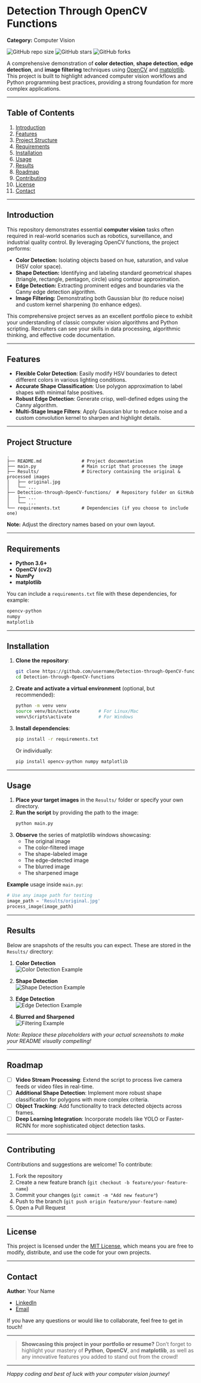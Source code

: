 # Detection Through OpenCV Functions

**Category:** Computer Vision

![GitHub repo size](https://img.shields.io/github/repo-size/username/Detection-through-OpenCV-functions?color=success)
![GitHub stars](https://img.shields.io/github/stars/username/Detection-through-OpenCV-functions?style=social)
![GitHub forks](https://img.shields.io/github/forks/username/Detection-through-OpenCV-functions?style=social)

A comprehensive demonstration of **color detection**, **shape detection**, **edge detection**, and **image filtering** techniques using [OpenCV](https://opencv.org/) and [matplotlib](https://matplotlib.org/). This project is built to highlight advanced computer vision workflows and Python programming best practices, providing a strong foundation for more complex applications.

---

## Table of Contents

1. [Introduction](#introduction)  
2. [Features](#features)  
3. [Project Structure](#project-structure)  
4. [Requirements](#requirements)  
5. [Installation](#installation)  
6. [Usage](#usage)  
7. [Results](#results)  
8. [Roadmap](#roadmap)  
9. [Contributing](#contributing)  
10. [License](#license)  
11. [Contact](#contact)

---

## Introduction

This repository demonstrates essential **computer vision** tasks often required in real-world scenarios such as robotics, surveillance, and industrial quality control. By leveraging OpenCV functions, the project performs:

- **Color Detection:** Isolating objects based on hue, saturation, and value (HSV color space).  
- **Shape Detection:** Identifying and labeling standard geometrical shapes (triangle, rectangle, pentagon, circle) using contour approximation.  
- **Edge Detection:** Extracting prominent edges and boundaries via the Canny edge detection algorithm.  
- **Image Filtering:** Demonstrating both Gaussian blur (to reduce noise) and custom kernel sharpening (to enhance edges).

This comprehensive project serves as an excellent portfolio piece to exhibit your understanding of classic computer vision algorithms and Python scripting. Recruiters can see your skills in data processing, algorithmic thinking, and effective code documentation.

---

## Features

- **Flexible Color Detection**: Easily modify HSV boundaries to detect different colors in various lighting conditions.  
- **Accurate Shape Classification**: Use polygon approximation to label shapes with minimal false positives.  
- **Robust Edge Detection**: Generate crisp, well-defined edges using the Canny algorithm.  
- **Multi-Stage Image Filters**: Apply Gaussian blur to reduce noise and a custom convolution kernel to sharpen and highlight details.

---

## Project Structure

```
.
├── README.md               # Project documentation
├── main.py                 # Main script that processes the image
├── Results/                # Directory containing the original & processed images
│   ├── original.jpg
│   └── ...
├── Detection-through-OpenCV-functions/  # Repository folder on GitHub
│   ├── ...
│   └── ...
└── requirements.txt        # Dependencies (if you choose to include one)
```

**Note:** Adjust the directory names based on your own layout.

---

## Requirements

- **Python 3.6+**  
- **OpenCV (cv2)**  
- **NumPy**  
- **matplotlib**  

You can include a `requirements.txt` file with these dependencies, for example:

```txt
opencv-python
numpy
matplotlib
```

---

## Installation

1. **Clone the repository**:
   ```bash
   git clone https://github.com/username/Detection-through-OpenCV-functions.git
   cd Detection-through-OpenCV-functions
   ```
2. **Create and activate a virtual environment** (optional, but recommended):
   ```bash
   python -m venv venv
   source venv/bin/activate       # For Linux/Mac
   venv\Scripts\activate          # For Windows
   ```
3. **Install dependencies**:
   ```bash
   pip install -r requirements.txt
   ```
   Or individually:
   ```bash
   pip install opencv-python numpy matplotlib
   ```

---

## Usage

1. **Place your target images** in the `Results/` folder or specify your own directory.
2. **Run the script** by providing the path to the image:
   ```bash
   python main.py
   ```
3. **Observe** the series of matplotlib windows showcasing:
   - The original image
   - The color-filtered image
   - The shape-labeled image
   - The edge-detected image
   - The blurred image
   - The sharpened image

**Example** usage inside `main.py`:

```python
# Use any image path for testing
image_path = 'Results/original.jpg'
process_image(image_path)
```

---

## Results

Below are snapshots of the results you can expect. These are stored in the `Results/` directory:

1. **Color Detection**  
   ![Color Detection Example](https://github.com/uzumstanley/Detection-through-OpenCV-functions/blob/main/Results/blured%20image%20output.png)

2. **Shape Detection**  
   ![Shape Detection Example](https://github.com/uzumstanley/Detection-through-OpenCV-functions/blob/main/Results/color%20detection%20output.png)

3. **Edge Detection**  
   ![Edge Detection Example](https://github.com/uzumstanley/Detection-through-OpenCV-functions/blob/main/Results/edge%20detection%20output.png)

4. **Blurred and Sharpened**  
   ![Filtering Example](Results/filtering_exampl)

*Note: Replace these placeholders with your actual screenshots to make your README visually compelling!*

---

## Roadmap

- [ ] **Video Stream Processing**: Extend the script to process live camera feeds or video files in real-time.  
- [ ] **Additional Shape Detection**: Implement more robust shape classification for polygons with more complex criteria.  
- [ ] **Object Tracking**: Add functionality to track detected objects across frames.  
- [ ] **Deep Learning Integration**: Incorporate models like YOLO or Faster-RCNN for more sophisticated object detection tasks.

---

## Contributing

Contributions and suggestions are welcome! To contribute:

1. Fork the repository  
2. Create a new feature branch (`git checkout -b feature/your-feature-name`)  
3. Commit your changes (`git commit -m "Add new feature"`)  
4. Push to the branch (`git push origin feature/your-feature-name`)  
5. Open a Pull Request

---

## License

This project is licensed under the [MIT License](LICENSE), which means you are free to modify, distribute, and use the code for your own projects.

---

## Contact

**Author**: Your Name  
- [LinkedIn](https://www.linkedin.com/in/uzum-stanley/)    
- [Email](stanleyuzum@gmail.com)

If you have any questions or would like to collaborate, feel free to get in touch!

---

> **Showcasing this project in your portfolio or resume?** Don’t forget to highlight your mastery of **Python**, **OpenCV**, and **matplotlib**, as well as any innovative features you added to stand out from the crowd!

---  

*Happy coding and best of luck with your computer vision journey!*
